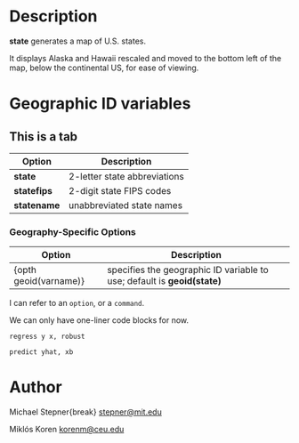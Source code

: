 # Description

**state** generates a map of U.S. states.

It displays Alaska and Hawaii rescaled and moved to the bottom left of the map, below the continental US, for ease of viewing.

# Geographic ID variables
## This is a tab

| Option | Description |
|--------|-------------|
**state**    |   2-letter state abbreviations
**statefips** |  2-digit state FIPS codes
**statename**  | unabbreviated state names

### Geography-Specific Options

| Option | Description |
|--------|-------------|
{opth geoid(varname)}  | specifies the geographic ID variable to use; default is **geoid(state)**

I can refer to an `option`, or a `command`. 

We can only have one-liner code blocks for now.
```
regress y x, robust
```
```
predict yhat, xb
```


# Author

Michael Stepner{break}
stepner@mit.edu

Miklós Koren
korenm@ceu.edu